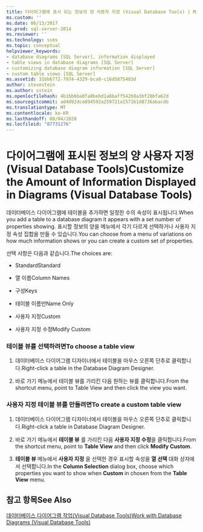 ```yaml
---
title: 다이어그램에 표시 되는 정보의 양 사용자 지정 (Visual Database Tools) | Microsoft Docs
ms.custom: ''
ms.date: 06/13/2017
ms.prod: sql-server-2014
ms.reviewer: ''
ms.technology: ssms
ms.topic: conceptual
helpviewer_keywords:
- database diagrams [SQL Server], information displayed
- table views in database diagrams [SQL Server]
- customizing database diagram information [SQL Server]
- custom table views [SQL Server]
ms.assetid: 31bb6772-7974-4329-bca0-c16d5875483d
author: stevestein
ms.author: sstein
ms.openlocfilehash: 4b1bb6ba0fa8bebd1a8baff542b8a3bf28bfa62d
ms.sourcegitcommit: ad4d92dce894592a259721a1571b1d8736abacdb
ms.translationtype: MT
ms.contentlocale: ko-KR
ms.lasthandoff: 08/04/2020
ms.locfileid: "87731276"
---
```

# <a name="customize-the-amount-of-information-displayed-in-diagrams-visual-database-tools"></a><span data-ttu-id="6cca3-102">다이어그램에 표시된 정보의 양 사용자 지정(Visual Database Tools)</span><span class="sxs-lookup"><span data-stu-id="6cca3-102">Customize the Amount of Information Displayed in Diagrams (Visual Database Tools)</span></span>
  <span data-ttu-id="6cca3-103">데이터베이스 다이어그램에 테이블을 추가하면 일정한 수의 속성이 표시됩니다.</span><span class="sxs-lookup"><span data-stu-id="6cca3-103">When you add a table to a database diagram it appears with a set number of properties showing.</span></span> <span data-ttu-id="6cca3-104">표시할 정보의 양을 메뉴에서 각기 다르게 선택하거나 사용자 지정 속성 집합을 만들 수 있습니다.</span><span class="sxs-lookup"><span data-stu-id="6cca3-104">You can choose from a menu of variations on how much information shows or you can create a custom set of properties.</span></span>  
  
 <span data-ttu-id="6cca3-105">선택 사항은 다음과 같습니다.</span><span class="sxs-lookup"><span data-stu-id="6cca3-105">The choices are:</span></span>  
  
-   <span data-ttu-id="6cca3-106">Standard</span><span class="sxs-lookup"><span data-stu-id="6cca3-106">Standard</span></span>  
  
-   <span data-ttu-id="6cca3-107">열 이름</span><span class="sxs-lookup"><span data-stu-id="6cca3-107">Column Names</span></span>  
  
-   <span data-ttu-id="6cca3-108">구성</span><span class="sxs-lookup"><span data-stu-id="6cca3-108">Keys</span></span>  
  
-   <span data-ttu-id="6cca3-109">테이블 이름만</span><span class="sxs-lookup"><span data-stu-id="6cca3-109">Name Only</span></span>  
  
-   <span data-ttu-id="6cca3-110">사용자 지정</span><span class="sxs-lookup"><span data-stu-id="6cca3-110">Custom</span></span>  
  
-   <span data-ttu-id="6cca3-111">사용자 지정 수정</span><span class="sxs-lookup"><span data-stu-id="6cca3-111">Modify Custom</span></span>  
  
### <a name="to-choose-a-table-view"></a><span data-ttu-id="6cca3-112">테이블 뷰를 선택하려면</span><span class="sxs-lookup"><span data-stu-id="6cca3-112">To choose a table view</span></span>  
  
1.  <span data-ttu-id="6cca3-113">데이터베이스 다이어그램 디자이너에서 테이블을 마우스 오른쪽 단추로 클릭합니다.</span><span class="sxs-lookup"><span data-stu-id="6cca3-113">Right-click a table in the Database Diagram Designer.</span></span>  
  
2.  <span data-ttu-id="6cca3-114">바로 가기 메뉴에서 테이블 뷰를 가리킨 다음 원하는 뷰를 클릭합니다.</span><span class="sxs-lookup"><span data-stu-id="6cca3-114">From the shortcut menu, point to Table View and then click the view you want.</span></span>  
  
### <a name="to-create-a-custom-table-view"></a><span data-ttu-id="6cca3-115">사용자 지정 테이블 뷰를 만들려면</span><span class="sxs-lookup"><span data-stu-id="6cca3-115">To create a custom table view</span></span>  
  
1.  <span data-ttu-id="6cca3-116">데이터베이스 다이어그램 디자이너에서 테이블을 마우스 오른쪽 단추로 클릭합니다.</span><span class="sxs-lookup"><span data-stu-id="6cca3-116">Right-click a table in Database Diagram Designer.</span></span>  
  
2.  <span data-ttu-id="6cca3-117">바로 가기 메뉴에서 **테이블 뷰** 를 가리킨 다음 **사용자 지정 수정**을 클릭합니다.</span><span class="sxs-lookup"><span data-stu-id="6cca3-117">From the shortcut menu, point to **Table View** and then click **Modify Custom**.</span></span>  
  
3.  <span data-ttu-id="6cca3-118">**테이블 뷰** 메뉴에서 **사용자 지정** 을 선택한 경우 표시할 속성을 **열 선택** 대화 상자에서 선택합니다.</span><span class="sxs-lookup"><span data-stu-id="6cca3-118">In the **Column Selection** dialog box, choose which properties you want to show when **Custom** in chosen from the **Table View** menu.</span></span>  
  
## <a name="see-also"></a><span data-ttu-id="6cca3-119">참고 항목</span><span class="sxs-lookup"><span data-stu-id="6cca3-119">See Also</span></span>  
 [<span data-ttu-id="6cca3-120">데이터베이스 다이어그램 작업&#40;Visual Database Tools&#41;</span><span class="sxs-lookup"><span data-stu-id="6cca3-120">Work with Database Diagrams &#40;Visual Database Tools&#41;</span></span>](visual-database-tools.md)  
  
  
